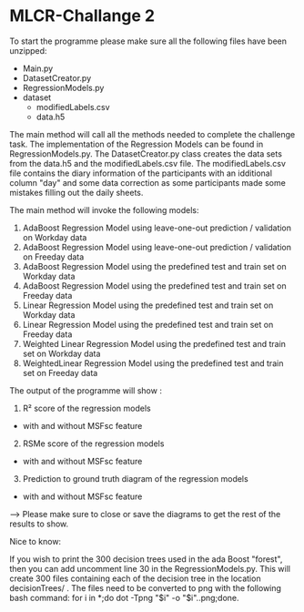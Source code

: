 # MLCR-Challange 2

To start the programme please make sure all the following files have been unzipped:

- Main.py
- DatasetCreator.py
- RegressionModels.py
- dataset
  - modifiedLabels.csv
  - data.h5

The main method will call all the methods needed to complete the challenge task. The implementation of the Regression Models can be found in RegressionModels.py. The DatasetCreator.py class creates the data sets from the data.h5 and the modifiedLabels.csv file. The modifiedLabels.csv file contains the diary information of the participants with an idditional column "day" and some data correction as some participants made some mistakes filling out the daily sheets.

The main method will invoke the following models:

1. AdaBoost Regression Model using leave-one-out prediction / validation on Workday data
2. AdaBoost Regression Model using leave-one-out prediction / validation on Freeday data
3. AdaBoost Regression Model using the predefined test and train set on Workday data
4. AdaBoost Regression Model using the predefined test and train set on Freeday data
5. Linear Regression Model using the predefined test and train set on Workday data
6. Linear Regression Model using the predefined test and train set on Freeday data
7. Weighted Linear Regression Model using the predefined test and train set on Workday data
8. WeightedLinear Regression Model using the predefined test and train set on Freeday data


The output of the programme will show :

1. R² score of the regression models
  - with and without MSFsc feature
2. RSMe score of the regression models
  - with and without MSFsc feature
3. Prediction to ground truth diagram of the regression models
  - with and without MSFsc feature

--> Please make sure to close or save the diagrams to get the rest of the results to show.

Nice to know:

If you wish to print the 300 decision trees used in the ada Boost "forest", then you can add uncomment line 30 in the RegressionModels.py. This will create 300 files containing each of the decision tree in the location decisionTrees/ . The files need to be converted to png with the following bash command: for i in *;do dot -Tpng "$i" -o "$i"..png;done.

